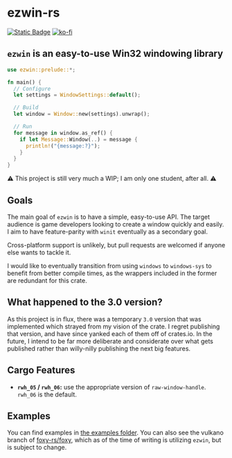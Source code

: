 # ezwin-rs

[![Static Badge](https://img.shields.io/badge/crates.io-ezwin?style=for-the-badge&color=E5AB37)](https://crates.io/crates/ezwin)
[![ko-fi](https://ko-fi.com/img/githubbutton_sm.svg)](https://ko-fi.com/R6R8PGIU6)

## `ezwin` is an easy-to-use Win32 windowing library

```rust
use ezwin::prelude::*;

fn main() {
  // Configure
  let settings = WindowSettings::default();

  // Build
  let window = Window::new(settings).unwrap();

  // Run
  for message in window.as_ref() {
    if let Message::Window(..) = message {
      println!("{message:?}");
    }
  }
}
```

⚠️ This project is still very much a WIP; I am only one student, after all. ⚠️

## Goals

The main goal of `ezwin` is to have a simple, easy-to-use API. The target audience is game developers looking to create
a window quickly and easily. I aim to have feature-parity with `winit` eventually as a secondary goal.

Cross-platform support is unlikely, but pull requests are welcomed if anyone else wants to tackle it.

I would like to eventually transition from using `windows` to `windows-sys` to benefit from better compile times,
as the wrappers included in the former are redundant for this crate.

## What happened to the 3.0 version?

As this project is in flux, there was a temporary `3.0` version that was implemented which strayed from my vision of
the crate. I regret publishing that version, and have since yanked each of them off of crates.io. In the future, I intend
to be far more deliberate and considerate over what gets published rather than willy-nilly publishing the next big features.

## Cargo Features

* **`rwh_05` / `rwh_06`:** use the appropriate version of `raw-window-handle`. `rwh_06` is the default.

## Examples

You can find examples in [the examples folder](examples). You can also see the vulkano branch of
[foxy-rs/foxy](https://github.com/foxy-rs/foxy/tree/vulkano), which as of the time of writing is utilizing `ezwin`, but
is subject to change.
